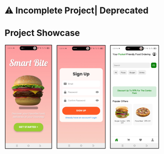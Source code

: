 # ⚠️ Incomplete Project| Deprecated
# Project Showcase
<img src="mobileproject.jpg" alt="SmartBite App" style="max-width: 100%; height: auto;">
